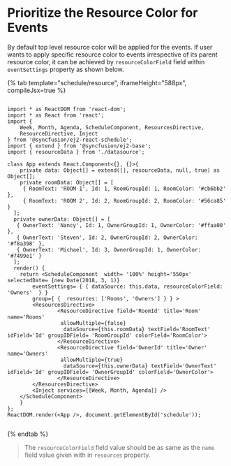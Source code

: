 # Prioritize the Resource Color for Events

By default top level resource color will be applied for the events. If user wants to apply specific resource color to events irrespective of its parent resource color, it can be achieved by `resourceColorField` field within `eventSettings` property as shown below.

{% tab template="schedule/resource", iframeHeight="588px", compileJsx=true %}

```tsx

import * as ReactDOM from 'react-dom';
import * as React from 'react';
import {
    Week, Month, Agenda, ScheduleComponent, ResourcesDirective,
    ResourceDirective, Inject
} from '@syncfusion/ej2-react-schedule';
import { extend } from '@syncfusion/ej2-base';
import { resourceData } from './datasource';

class App extends React.Component<{}, {}>{
    private data: Object[] = extend([], resourceData, null, true) as Object[];
    private roomData: Object[] = [
     { RoomText: 'ROOM 1', Id: 1, RoomGroupId: 1, RoomColor: '#cb6bb2' },
     { RoomText: 'ROOM 2', Id: 2, RoomGroupId: 2, RoomColor: '#56ca85' }
  ];
  private ownerData: Object[] = [
   { OwnerText: 'Nancy', Id: 1, OwnerGroupId: 1, OwnerColor: '#ffaa00' },
   { OwnerText: 'Steven', Id: 2, OwnerGroupId: 2, OwnerColor: '#f8a398' },
   { OwnerText: 'Michael', Id: 3, OwnerGroupId: 1, OwnerColor: '#7499e1' }
  ];
  render() {
    return <ScheduleComponent  width= '100%' height='550px' selectedDate= {new Date(2018, 3, 1)}
        eventSettings= { { dataSource: this.data, resourceColorField: 'Owners'  } }
        group={ {  resources: ['Rooms', 'Owners'] } } >
        <ResourcesDirective>
                <ResourceDirective field='RoomId' title='Room' name='Rooms'
                 allowMultiple={false}
                  dataSource={this.roomData} textField='RoomText' idField='Id' groupIDField= 'RoomGroupId' colorField='RoomColor'>
                </ResourceDirective>
                <ResourceDirective field='OwnerId' title='Owner' name='Owners'
                 allowMultiple={true}
                  dataSource={this.ownerData} textField='OwnerText' idField='Id' groupIDField= 'OwnerGroupId' colorField='OwnerColor'>
                </ResourceDirective>
        </ResourcesDirective>
        <Inject services={[Week, Month, Agenda]} />
    </ScheduleComponent>
    }
};
ReactDOM.render(<App />, document.getElementById('schedule'));


```

{% endtab %}

> The `resourceColorField` field value should be as same as the `name` field value given with in `resources` property.